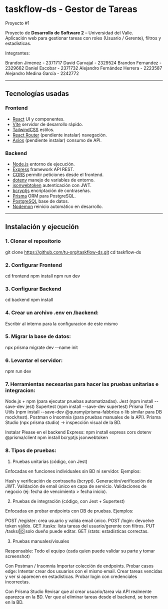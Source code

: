 # taskflow-ds - Gestor de Tareas
Proyecto #1

Proyecto de **Desarrollo de Software 2** – Universidad del Valle.  
Aplicación web para gestionar tareas con roles (Usuario / Gerente), filtros y estadísticas.

Integrantes:

Brandon Jimenez - 2371717
David Carvajal - 2329524
Brandon Fernandez - 2329662
Daniel Escobar - 2371732
Alejandro Fernández Herrera - 2223587
Alejandro Medina García - 2242772

---

## Tecnologías usadas

### **Frontend**
- [React](https://react.dev/) UI y componentes.
- [Vite](https://vitejs.dev/) servidor de desarrollo rápido.
- [TailwindCSS](https://tailwindcss.com/) estilos.
- [React Router](https://reactrouter.com/) (pendiente instalar) navegación.
- [Axios](https://axios-http.com/) (pendiente instalar) consumo de API.

### **Backend**
- [Node.js](https://nodejs.org/) entorno de ejecución.
- [Express](https://expressjs.com/) framework API REST.
- [CORS](https://www.npmjs.com/package/cors) permitir peticiones desde el frontend.
- [dotenv](https://www.npmjs.com/package/dotenv) manejo de variables de entorno.
- [jsonwebtoken](https://www.npmjs.com/package/jsonwebtoken) autenticación con JWT.
- [bcryptjs](https://www.npmjs.com/package/bcryptjs) encriptación de contraseñas.
- [Prisma](https://www.prisma.io/) ORM para PostgreSQL.
- [PostgreSQL](https://www.postgresql.org/) base de datos.
- [Nodemon](https://www.npmjs.com/package/nodemon) reinicio automático en desarrollo.

---

## Instalación y ejecución

### 1. Clonar el repositorio

git clone https://github.com/tu-org/taskflow-ds.git
cd taskflow-ds

### 2. Configurar Frontend

cd frontend
npm install
npm run dev

### 3. Configurar Backend

cd backend
npm install

### 4. Crear un archivo .env en /backend:

Escribir al interno para la configuracion de este mismo

### 5. Migrar la base de datos:

npx prisma migrate dev --name init

### 6. Levantar el servidor:

npm run dev

### 7. Herramientas necesarias para hacer las pruebas unitarias e integracion:

Node.js + npm (para ejecutar pruebas automatizadas).
Jest (npm install --save-dev jest)
Supertest (npm install --save-dev supertest)
Prisma Test Utils (npm install --save-dev @quramy/prisma-fabbrica o lib similar para DB mock/test).
Postman o Insomnia (para pruebas manuales de la API).
Prisma Studio (npx prisma studio) → inspección visual de la BD.

Instalar Please en el backend
Express: npm install express cors dotenv @prisma/client
npm install bcryptjs jsonwebtoken

### 8. Tipos de pruebas:

1) Pruebas unitarias (código, con Jest)

Enfocadas en funciones individuales sin BD ni servidor.
Ejemplos:

Hash y verificación de contraseña (bcrypt).
Generación/verificación de JWT.
Validación de email único en capa de servicio.
Validaciones de negocio (ej: fecha de vencimiento > fecha inicio).

2) Pruebas de integración (código, con Jest + Supertest)

Enfocadas en probar endpoints con DB de pruebas.
Ejemplos:

POST /register: crea usuario y valida email único.
POST /login: devuelve token válido.
GET /tasks: lista tareas del usuario/gerente con filtros.
PUT /tasks/:id: solo dueño puede editar.
GET /stats: estadísticas correctas.

3) Pruebas manuales/visuales

Responsable: Todo el equipo (cada quien puede validar su parte y tomar screenshot)

Con Postman / Insomnia
Importar colección de endpoints.
Probar casos edge:
Intentar crear dos usuarios con el mismo email.
Crear tareas vencidas y ver si aparecen en estadísticas.
Probar login con credenciales incorrectas.

Con Prisma Studio
Revisar que al crear usuario/tarea vía API realmente aparezca en la BD.
Ver que al eliminar tareas desde el backend, se borren en la BD.